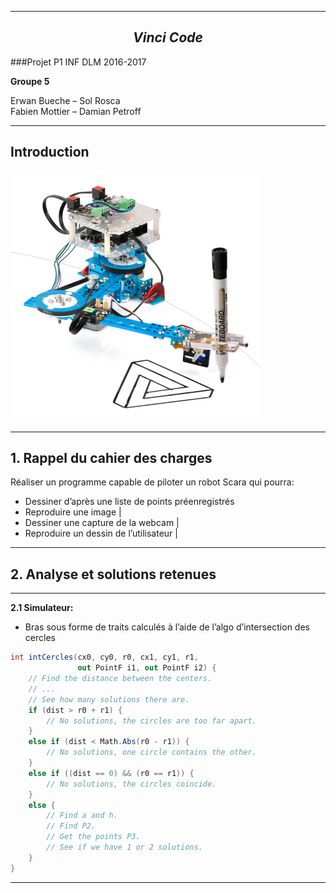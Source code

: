 
---

## $$ Vinci\;Code $$

###Projet P1 INF DLM 2016-2017

**Groupe 5**

Erwan Bueche – Sol Rosca  
Fabien Mottier – Damian Petroff

---
## Introduction

<img src="/00illustrations/robot.jpg" align="" height="400">

---

## 1. Rappel du cahier des charges


Réaliser un programme capable de piloter un robot Scara qui pourra:

* Dessiner d’après une liste de points préenregistrés
* Reproduire une image |
* Dessiner une capture de la webcam |
* Reproduire un dessin de l’utilisateur |

---

## 2. Analyse et solutions retenues

---

<b aligne="left">2.1 Simulateur:</b>
* Bras sous forme de traits calculés à l’aide de l’algo d’intersection des cercles

```c#
int intCercles(cx0, cy0, r0, cx1, cy1, r1, 
               out PointF i1, out PointF i2) {
    // Find the distance between the centers.
    // ...
    // See how many solutions there are.
    if (dist > r0 + r1) {
        // No solutions, the circles are too far apart.
    }
    else if (dist < Math.Abs(r0 - r1)) {
        // No solutions, one circle contains the other.
    }
    else if ((dist == 0) && (r0 == r1)) {
        // No solutions, the circles coincide.
    }
    else {
        // Find a and h.
        // Find P2.
        // Get the points P3.
        // See if we have 1 or 2 solutions.
    }
}
```

---


